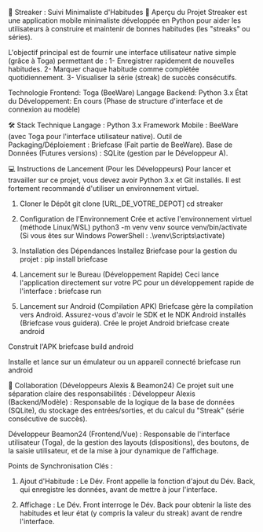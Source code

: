 🌟 Streaker : Suivi Minimaliste d'Habitudes
🎯 Aperçu du Projet
Streaker est une application mobile minimaliste développée en Python pour aider les utilisateurs à 
construire et maintenir de bonnes habitudes (les "streaks" ou séries).

L'objectif principal est de fournir une interface utilisateur native simple (grâce à Toga) permettant de :
  1- Enregistrer rapidement de nouvelles habitudes.
  2- Marquer chaque habitude comme complétée quotidiennement.
  3- Visualiser la série (streak) de succès consécutifs.
  
Technologie Frontend: Toga (BeeWare)
Langage Backend: Python 3.x
État du Développement: En cours (Phase de structure d'interface et de connexion au modèle)

🛠️ Stack Technique
Langage : Python 3.x
Framework Mobile : BeeWare (avec Toga pour l'interface utilisateur native).
Outil de Packaging/Déploiement : Briefcase (Fait partie de BeeWare).
Base de Données (Futures versions) : SQLite (gestion par le Développeur A).

💻 Instructions de Lancement (Pour les Développeurs)
Pour lancer et travailler sur ce projet, vous devez avoir Python 3.x et Git installés. 
Il est fortement recommandé d'utiliser un environnement virtuel.

1. Cloner le Dépôt
  git clone [URL_DE_VOTRE_DEPOT]
  cd streaker

2. Configuration de l'Environnement
Crée et active l'environnement virtuel (méthode Linux/WSL)
  python3 -m venv venv
  source venv/bin/activate
(Si vous êtes sur Windows PowerShell : .\venv\Scripts\activate)

3. Installation des Dépendances
Installez Briefcase pour la gestion du projet :
  pip install briefcase

4. Lancement sur le Bureau (Développement Rapide)
Ceci lance l'application directement sur votre PC pour un développement rapide de l'interface :
  briefcase run

5. Lancement sur Android (Compilation APK)
Briefcase gère la compilation vers Android. Assurez-vous d'avoir le SDK et le NDK Android installés
(Briefcase vous guidera).
Crée le projet Android
  briefcase create android
  
Construit l'APK
  briefcase build android
  
Installe et lance sur un émulateur ou un appareil connecté
  briefcase run android

🤝 Collaboration (Développeurs Alexis & Beamon24)
Ce projet suit une séparation claire des responsabilités :
  Développeur Alexis (Backend/Modèle) : Responsable de la logique de la base de données (SQLite), 
  du stockage des entrées/sorties, et du calcul du "Streak" (série consécutive de succès).
  
  Développeur Beamon24 (Frontend/Vue) : Responsable de l'interface utilisateur (Toga), 
  de la gestion des layouts (dispositions), des boutons, de la saisie utilisateur, 
  et de la mise à jour dynamique de l'affichage.
  
Points de Synchronisation Clés :
  1. Ajout d'Habitude : Le Dév. Front appelle la fonction d'ajout du Dév. Back, 
  qui enregistre les données, avant de mettre à jour l'interface.
  
  2. Affichage : Le Dév. Front interroge le Dév. Back pour obtenir la liste des habitudes 
  et leur état (y compris la valeur du streak) avant de rendre l'interface.
